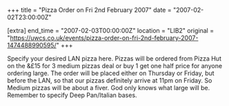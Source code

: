 +++
title = "Pizza Order on Fri 2nd February 2007"
date = "2007-02-02T23:00:00Z"

[extra]
end_time = "2007-02-03T00:00:00Z"
location = "LIB2"
original = "https://uwcs.co.uk/events/pizza-order-on-fri-2nd-february-2007-1474488990595/"
+++

Specify your desired LAN pizza here. Pizzas will be ordered from Pizza Hut on the &£15 for 3 medium pizzas deal or buy 1 get one half price for anyone ordering large. The order will be placed either on Thursday or Friday, but before the LAN, so that our pizzas definitely arrive at 11pm on Friday. So Medium pizzas will be about a fiver. God only knows what large will be. Remember to specify Deep Pan/Italian bases.


